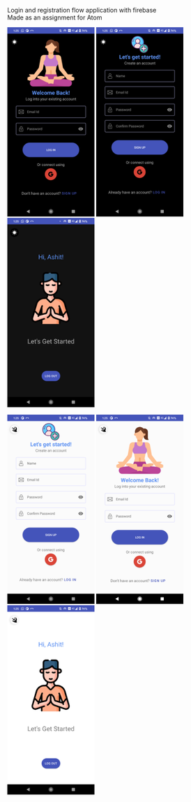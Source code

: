 Login and registration flow application with firebase <br/>
Made as an assignment for Atom<br/>
<p>
  <img src="https://github.com/captain-nemo1/Atom-LoginApp/blob/main/AppPhotos/dark1.png" width="200" title="hover text">
  <img src="https://github.com/captain-nemo1/Atom-LoginApp/blob/master/AppPhotos/dark2.png" width="200">
  <img src="https://github.com/captain-nemo1/Atom-LoginApp/blob/master/AppPhotos/dark3.png" width="200">
</p>
<p>
  <img src="https://github.com/captain-nemo1/Atom-LoginApp/blob/master/AppPhotos/light1.png" width="200" title="hover text">
  <img src="https://github.com/captain-nemo1/Atom-LoginApp/blob/master/AppPhotos/light2.png" width="200">
  <img src="https://github.com/captain-nemo1/Atom-LoginApp/blob/master/AppPhotos/light3.png" width="200">
</p>
